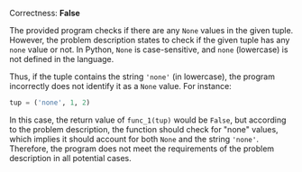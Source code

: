 Correctness: **False**

The provided program checks if there are any `None` values in the given tuple. However, the problem description states to check if the given tuple has any `none` value or not. In Python, `None` is case-sensitive, and `none` (lowercase) is not defined in the language. 

Thus, if the tuple contains the string `'none'` (in lowercase), the program incorrectly does not identify it as a `None` value. For instance:

```python
tup = ('none', 1, 2)
```

In this case, the return value of `func_1(tup)` would be `False`, but according to the problem description, the function should check for "none" values, which implies it should account for both `None` and the string `'none'`. Therefore, the program does not meet the requirements of the problem description in all potential cases.
